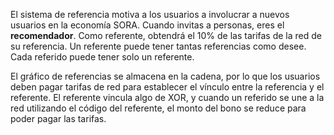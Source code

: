El sistema de referencia motiva a los usuarios a involucrar a nuevos usuarios en la economía SORA. Cuando invitas a personas, eres el **recomendador**. Como referente, obtendrá el 10% de las tarifas de la red de su referencia. Un referente puede tener tantas referencias como desee. Cada referido puede tener solo un referente.

El gráfico de referencias se almacena en la cadena, por lo que los usuarios deben pagar tarifas de red para establecer el vínculo entre la referencia y el referente. El referente vincula algo de XOR, y cuando un referido se une a la red utilizando el código del referente, el monto del bono se reduce para poder pagar las tarifas.